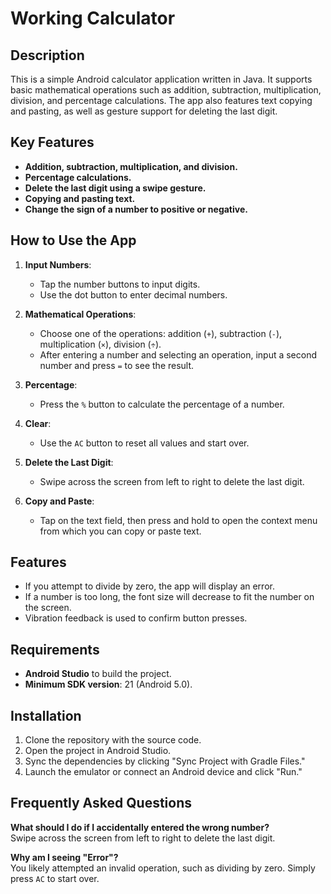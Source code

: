 # Working Calculator

## Description

This is a simple Android calculator application written in Java. It supports basic mathematical operations such as addition, subtraction, multiplication, division, and percentage calculations. The app also features text copying and pasting, as well as gesture support for deleting the last digit.

## Key Features

- **Addition, subtraction, multiplication, and division.**
- **Percentage calculations.**
- **Delete the last digit using a swipe gesture.**
- **Copying and pasting text.**
- **Change the sign of a number to positive or negative.**

## How to Use the App

1. **Input Numbers**:
   - Tap the number buttons to input digits.
   - Use the dot button to enter decimal numbers.

2. **Mathematical Operations**:
   - Choose one of the operations: addition (`+`), subtraction (`-`), multiplication (`×`), division (`÷`).
   - After entering a number and selecting an operation, input a second number and press `=` to see the result.

3. **Percentage**:
   - Press the `%` button to calculate the percentage of a number.

4. **Clear**:
   - Use the `AC` button to reset all values and start over.

5. **Delete the Last Digit**:
   - Swipe across the screen from left to right to delete the last digit.

6. **Copy and Paste**:
   - Tap on the text field, then press and hold to open the context menu from which you can copy or paste text.

## Features

- If you attempt to divide by zero, the app will display an error.
- If a number is too long, the font size will decrease to fit the number on the screen.
- Vibration feedback is used to confirm button presses.

## Requirements

- **Android Studio** to build the project.
- **Minimum SDK version**: 21 (Android 5.0).

## Installation

1. Clone the repository with the source code.
2. Open the project in Android Studio.
3. Sync the dependencies by clicking "Sync Project with Gradle Files."
4. Launch the emulator or connect an Android device and click "Run."

## Frequently Asked Questions

**What should I do if I accidentally entered the wrong number?**  
Swipe across the screen from left to right to delete the last digit.

**Why am I seeing "Error"?**  
You likely attempted an invalid operation, such as dividing by zero. Simply press `AC` to start over.

